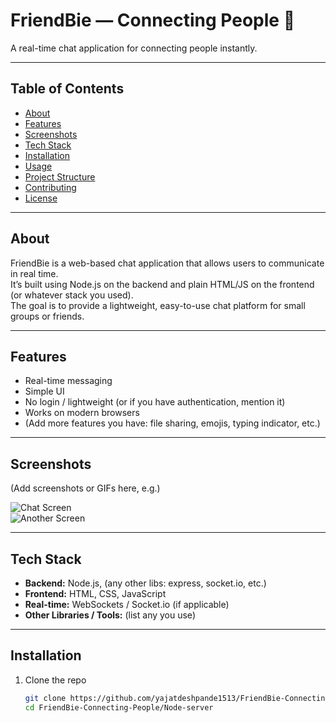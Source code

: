 # FriendBie — Connecting People 💬

A real-time chat application for connecting people instantly.

---

## Table of Contents

- [About](#about)  
- [Features](#features)  
- [Screenshots](#screenshots)  
- [Tech Stack](#tech-stack)  
- [Installation](#installation)  
- [Usage](#usage)  
- [Project Structure](#project-structure)  
- [Contributing](#contributing)  
- [License](#license)  

---

## About

FriendBie is a web-based chat application that allows users to communicate in real time.  
It’s built using Node.js on the backend and plain HTML/JS on the frontend (or whatever stack you used).  
The goal is to provide a lightweight, easy-to-use chat platform for small groups or friends.

---

## Features

- Real-time messaging  
- Simple UI  
- No login / lightweight (or if you have authentication, mention it)  
- Works on modern browsers  
- (Add more features you have: file sharing, emojis, typing indicator, etc.)

---

## Screenshots

(Add screenshots or GIFs here, e.g.)

![Chat Screen](images/chat_screenshot.png)  
![Another Screen](images/another_view.png)  

---

## Tech Stack

- **Backend:** Node.js, (any other libs: express, socket.io, etc.)  
- **Frontend:** HTML, CSS, JavaScript  
- **Real-time:** WebSockets / Socket.io (if applicable)  
- **Other Libraries / Tools:** (list any you use)  

---

## Installation

1. Clone the repo  
   ```bash
   git clone https://github.com/yajatdeshpande1513/FriendBie-Connecting-People.git
   cd FriendBie-Connecting-People/Node-server
